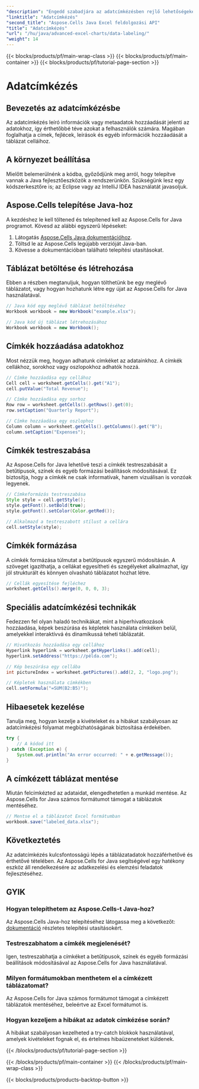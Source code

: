 ```yaml
---
"description": "Engedd szabadjára az adatcímkézésben rejlő lehetőségeket az Aspose.Cells segítségével Java-ban. Tanulj lépésről lépésre technikákat."
"linktitle": "Adatcímkézés"
"second_title": "Aspose.Cells Java Excel feldolgozási API"
"title": "Adatcímkézés"
"url": "/hu/java/advanced-excel-charts/data-labeling/"
"weight": 14
---
```


{{< blocks/products/pf/main-wrap-class >}}
{{< blocks/products/pf/main-container >}}
{{< blocks/products/pf/tutorial-page-section >}}

# Adatcímkézés


## Bevezetés az adatcímkézésbe

Az adatcímkézés leíró információk vagy metaadatok hozzáadását jelenti az adatokhoz, így érthetőbbé téve azokat a felhasználók számára. Magában foglalhatja a címek, fejlécek, leírások és egyéb információk hozzáadását a táblázat celláihoz.

## A környezet beállítása

Mielőtt belemerülnénk a kódba, győződjünk meg arról, hogy telepítve vannak a Java fejlesztőeszközök a rendszerünkön. Szükségünk lesz egy kódszerkesztőre is; az Eclipse vagy az IntelliJ IDEA használatát javasoljuk.

## Aspose.Cells telepítése Java-hoz

A kezdéshez le kell töltened és telepítened kell az Aspose.Cells for Java programot. Kövesd az alábbi egyszerű lépéseket:

1. Látogatás [Aspose.Cells Java dokumentációhoz](https://reference.aspose.com/cells/java/).
2. Töltsd le az Aspose.Cells legújabb verzióját Java-ban.
3. Kövesse a dokumentációban található telepítési utasításokat.

## Táblázat betöltése és létrehozása

Ebben a részben megtanuljuk, hogyan tölthetünk be egy meglévő táblázatot, vagy hogyan hozhatunk létre egy újat az Aspose.Cells for Java használatával.

```java
// Java kód egy meglévő táblázat betöltéséhez
Workbook workbook = new Workbook("example.xlsx");

// Java kód új táblázat létrehozásához
Workbook workbook = new Workbook();
```

## Címkék hozzáadása adatokhoz

Most nézzük meg, hogyan adhatunk címkéket az adatainkhoz. A címkék cellákhoz, sorokhoz vagy oszlopokhoz adhatók hozzá.

```java
// Címke hozzáadása egy cellához
Cell cell = worksheet.getCells().get("A1");
cell.putValue("Total Revenue");

// Címke hozzáadása egy sorhoz
Row row = worksheet.getCells().getRows().get(0);
row.setCaption("Quarterly Report");

// Címke hozzáadása egy oszlophoz
Column column = worksheet.getCells().getColumns().get("B");
column.setCaption("Expenses");
```

## Címkék testreszabása

Az Aspose.Cells for Java lehetővé teszi a címkék testreszabását a betűtípusok, színek és egyéb formázási beállítások módosításával. Ez biztosítja, hogy a címkék ne csak informatívak, hanem vizuálisan is vonzóak legyenek.

```java
// Címkeformázás testreszabása
Style style = cell.getStyle();
style.getFont().setBold(true);
style.getFont().setColor(Color.getRed());

// Alkalmazd a testreszabott stílust a cellára
cell.setStyle(style);
```

## Címkék formázása

A címkék formázása túlmutat a betűtípusok egyszerű módosításán. A szöveget igazíthatja, a cellákat egyesítheti és szegélyeket alkalmazhat, így jól strukturált és könnyen olvasható táblázatot hozhat létre.

```java
// Cellák egyesítése fejléchez
worksheet.getCells().merge(0, 0, 0, 3);
```

## Speciális adatcímkézési technikák

Fedezzen fel olyan haladó technikákat, mint a hiperhivatkozások hozzáadása, képek beszúrása és képletek használata címkéken belül, amelyekkel interaktívvá és dinamikussá teheti táblázatát.

```java
// Hivatkozás hozzáadása egy cellához
Hyperlink hyperlink = worksheet.getHyperlinks().add(cell);
hyperlink.setAddress("https://példa.com");

// Kép beszúrása egy cellába
int pictureIndex = worksheet.getPictures().add(2, 2, "logo.png");

// Képletek használata címkékben
cell.setFormula("=SUM(B2:B5)");
```

## Hibaesetek kezelése

Tanulja meg, hogyan kezelje a kivételeket és a hibákat szabályosan az adatcímkézési folyamat megbízhatóságának biztosítása érdekében.

```java
try {
    // A kódod itt
} catch (Exception e) {
    System.out.println("An error occurred: " + e.getMessage());
}
```

## A címkézett táblázat mentése

Miután felcímkézted az adataidat, elengedhetetlen a munkád mentése. Az Aspose.Cells for Java számos formátumot támogat a táblázatok mentéséhez.

```java
// Mentse el a táblázatot Excel formátumban
workbook.save("labeled_data.xlsx");
```

## Következtetés

Az adatcímkézés kulcsfontosságú lépés a táblázatadatok hozzáférhetővé és érthetővé tételében. Az Aspose.Cells for Java segítségével egy hatékony eszköz áll rendelkezésére az adatkezelési és elemzési feladatok fejlesztéséhez.

## GYIK

### Hogyan telepíthetem az Aspose.Cells-t Java-hoz?

Az Aspose.Cells Java-hoz telepítéséhez látogassa meg a következőt: [dokumentáció](https://reference.aspose.com/cells/java/) részletes telepítési utasításokért.

### Testreszabhatom a címkék megjelenését?

Igen, testreszabhatja a címkéket a betűtípusok, színek és egyéb formázási beállítások módosításával az Aspose.Cells for Java használatával.

### Milyen formátumokban menthetem el a címkézett táblázatomat?

Az Aspose.Cells for Java számos formátumot támogat a címkézett táblázatok mentéséhez, beleértve az Excel formátumot is.

### Hogyan kezeljem a hibákat az adatok címkézése során?

A hibákat szabályosan kezelheted a try-catch blokkok használatával, amelyek kivételeket fognak el, és értelmes hibaüzeneteket küldenek.

{{< /blocks/products/pf/tutorial-page-section >}}

{{< /blocks/products/pf/main-container >}}
{{< /blocks/products/pf/main-wrap-class >}}

{{< blocks/products/products-backtop-button >}}